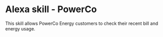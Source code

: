 <h1>Alexa skill - PowerCo</h1>
This skill allows PowerCo Energy customers to check their recent bill and energy usage.

